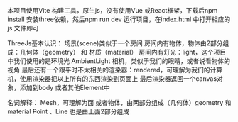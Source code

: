 本项目使用Vite 构建工具，原生js，没有使用Vue 或React框架，下载后npm install 安装three依赖，然后npm run dev 运行项目，在index.html 中打开相应的js 文件即可


ThreeJs基本认识：
场景(scene)类似于一个房间
房间内有物体，物体由2部分组成：几何体（geometry） 和 材质（material）
房间内有灯光：light，这个项目中我们使用的是环境光 AmbientLight
相机，类似于我们的眼睛，或者说看物体的视角
最后还有一个跟平时不太相关的渲染器：rendered，可理解为我们的计算机，使用渲染器把以上所有的东西渲染到页面上
最后渲染器返回一个canvas对象，添加到body 或者其他Element中

名词解释： Mesh，可理解为面 或者物体，由两部分组成（几何体）geometry 和 material 
Point 、Line 也是由上面2部分组成